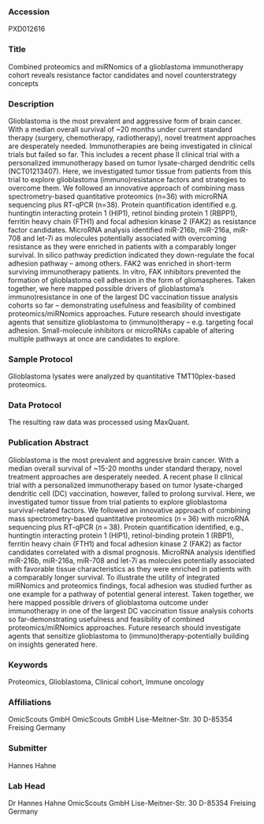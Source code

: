 ### Accession
PXD012616

### Title
Combined proteomics and miRNomics of a glioblastoma immunotherapy cohort reveals resistance factor candidates and novel counterstrategy concepts

### Description
Glioblastoma is the most prevalent and aggressive form of brain cancer. With a median overall survival of ~20 months under current standard therapy (surgery, chemotherapy, radiotherapy), novel treatment approaches are desperately needed. Immunotherapies are being investigated in clinical trials but failed so far. This includes a recent phase II clinical trial with a personalized immunotherapy based on tumor lysate-charged dendritic cells (NCT01213407). Here, we investigated tumor tissue from patients from this trial to explore glioblastoma (immuno)resistance factors and strategies to overcome them. We followed an innovative approach of combining mass spectrometry-based quantitative proteomics (n=36) with microRNA sequencing plus RT-qPCR (n=38). Protein quantification identified e.g. huntingtin interacting protein 1 (HIP1), retinol binding protein 1 (RBPP1), ferritin heavy chain (FTH1) and focal adhesion kinase 2 (FAK2) as resistance factor candidates. MicroRNA analysis identified miR-216b, miR-216a, miR-708 and let-7i as molecules potentially associated with overcoming resistance as they were enriched in patients with a comparably longer survival. In silico pathway prediction indicated they down-regulate the focal adhesion pathway – among others. FAK2 was enriched in short-term surviving immunotherapy patients. In vitro, FAK inhibitors prevented the formation of glioblastoma cell adhesion in the form of gliomaspheres. Taken together, we here mapped possible drivers of glioblastoma’s immuno)resistance in one of the largest DC vaccination tissue analysis cohorts so far – demonstrating usefulness and feasibility of combined proteomics/miRNomics approaches. Future research should investigate agents that sensitize glioblastoma to (immuno)therapy – e.g. targeting focal adhesion. Small-molecule inhibitors or microRNAs capable of altering multiple pathways at once are candidates to explore.

### Sample Protocol
Glioblastoma lysates were analyzed by quantitative TMT10plex-based proteomics.

### Data Protocol
The resulting raw data was processed using MaxQuant.

### Publication Abstract
Glioblastoma is the most prevalent and aggressive brain cancer. With a median overall survival of ~15-20 months under standard therapy, novel treatment approaches are desperately needed. A recent phase II clinical trial with a personalized immunotherapy based on tumor lysate-charged dendritic cell (DC) vaccination, however, failed to prolong survival. Here, we investigated tumor tissue from trial patients to explore glioblastoma survival-related factors. We followed an innovative approach of combining mass spectrometry-based quantitative proteomics (<i>n</i>&#x2009;=&#x2009;36) with microRNA sequencing plus RT-qPCR (<i>n</i>&#x2009;=&#x2009;38). Protein quantification identified, e.g., huntingtin interacting protein 1 (HIP1), retinol-binding protein 1 (RBP1), ferritin heavy chain (FTH1) and focal adhesion kinase 2 (FAK2) as factor candidates correlated with a dismal prognosis. MicroRNA analysis identified miR-216b, miR-216a, miR-708 and let-7i as molecules potentially associated with favorable tissue characteristics as they were enriched in patients with a comparably longer survival. To illustrate the utility of integrated miRNomics and proteomics findings, focal adhesion was studied further as one example for a pathway of potential general interest. Taken together, we here mapped possible drivers of glioblastoma outcome under immunotherapy in one of the largest DC vaccination tissue analysis cohorts so far-demonstrating usefulness and feasibility of combined proteomics/miRNomics approaches. Future research should investigate agents that sensitize glioblastoma to (immuno)therapy-potentially building on insights generated here.

### Keywords
Proteomics, Glioblastoma, Clinical cohort, Immune oncology

### Affiliations
OmicScouts GmbH
OmicScouts GmbH Lise-Meitner-Str. 30 D-85354 Freising Germany

### Submitter
Hannes Hahne

### Lab Head
Dr Hannes Hahne
OmicScouts GmbH Lise-Meitner-Str. 30 D-85354 Freising Germany


